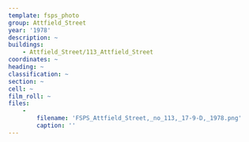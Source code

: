 ```yaml
---
template: fsps_photo
group: Attfield_Street
year: '1978'
description: ~
buildings:
    - Attfield_Street/113_Attfield_Street
coordinates: ~
heading: ~
classification: ~
section: ~
cell: ~
film_roll: ~
files:
    -
        filename: 'FSPS_Attfield_Street,_no_113,_17-9-D,_1978.png'
        caption: ''
---
```

